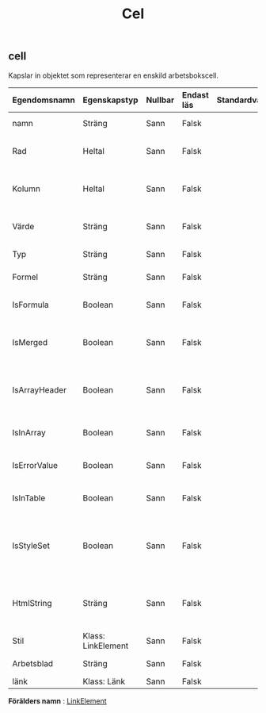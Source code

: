 ﻿---
title: Cel
second_title: Aspose.Cells Cloud Documen
type: docs
url: /sv/specification/model/cell/
description: "Aspose.Cells Molnmodellspecifikation: Cell. Hantera enkelt Excel och andra kalkylarksdokument med funktioner som att öppna, generera, redigera, dela, slå samman, jämföra och konvertera"
kwords: Excel, Office, Kalkylblad, Cloud REST API, Cell
weight: 50
---
## **cell**

 Kapslar in objektet som representerar en enskild arbetsbokscell.

| Egendomsnamn| Egenskapstyp| Nullbar| Endast läs| Standardvärde| Beskrivning|
|:- |:- |:- |:- |:- |:- |
| namn| Sträng| Sann| Falsk|| Får namnet på cellen.|
| Rad| Heltal| Sann| Falsk|| Hämtar radnummer (nollbaserat) för cellen.|
| Kolumn| Heltal| Sann| Falsk|| Hämtar kolumnnummer (nollbaserat) för cellen.|
| Värde| Sträng| Sann| Falsk|| Hämtar värdet som finns i den här cellen.|
| Typ| Sträng| Sann| Falsk|| Representerar cellvärdestyp.|
| Formel| Sträng| Sann| Falsk||Hämtar eller ställer in en formel för .|
| IsFormula| Boolean| Sann| Falsk|| Representerar om den angivna cellen innehåller formel.|
| IsMerged| Boolean| Sann| Falsk|| Kontrollerar om en cell är en del av ett sammanslaget område eller inte.|
| IsArrayHeader| Boolean| Sann| Falsk|| Indikerar cellens formel är och matrisformel och det är den första cellen i matrisen.|
| IsInArray| Boolean| Sann| Falsk|| Anger om cellformeln är en matrisformel.|
| IsErrorValue| Boolean| Sann| Falsk|| Kontrollerar om värdet på den här cellen är ett fel.|
| IsInTable| Boolean| Sann| Falsk|| Anger om denna cell är en del av tabellformeln.|
| IsStyleSet| Boolean| Sann| Falsk|| Indikerar om cellens stil är inställd. Om returnera false betyder det att den här cellen har ett standardcellformat.|
| HtmlString| Sträng| Sann| Falsk|| Hämtar och ställer in html-strängen som innehåller data och vissa format i denna cell.|
| Stil| Klass: LinkElement| Sann| Falsk|||
| Arbetsblad| Sträng| Sann| Falsk|| Hämtar föräldrakalkylbladet.|
| länk| Klass: Länk| Sann| Falsk|||

**Förälders namn** : [LinkElement](/specification/model/linkelement)

